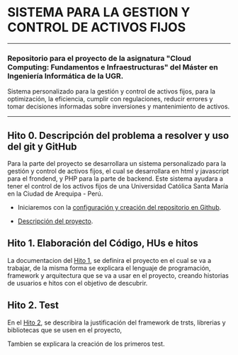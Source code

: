 
# SISTEMA PARA LA GESTION Y CONTROL DE ACTIVOS FIJOS
---

### Repositorio para el proyecto de la asignatura "Cloud Computing: Fundamentos e Infraestructuras" del Máster en Ingeniería Informática de la UGR.

Sistema personalizado para la gestión y control de activos fijos, para la optimización, la eficiencia, cumplir con regulaciones, reducir errores y tomar decisiones informadas sobre inversiones y mantenimiento de activos.
***

## Hito 0. Descripción del problema a resolver y uso del git y GitHub

Para la parte del proyecto se desarrollara un sistema personalizado para la gestión y control de activos fijos, el cual se desarrollara en html y javascript para el frondend, y PHP para la parte de backend.
Este sistema ayudara a tener el control de los activos fijos de una Universidad Católica Santa María en la Ciudad de Arequipa - Perú.

 - Iniciaremos con la [configuración y creación del repositorio en Github](https://github.com/gabrielacampoverde/CC_Gabriela/blob/main/Docs/Hito0_ConfiguraciónGit.md).
 
 - [Descripción del proyecto](https://github.com/gabrielacampoverde/CC_Gabriela/blob/main/Docs/Hito0_ExplicacionProyecto.md).

## Hito 1. Elaboración del Código, HUs e hitos

La documentacion del [Hito 1](https://github.com/gabrielacampoverde/CC_Gabriela/blob/main/Docs/Hito1.md), se definira el proyecto en el cual se va a trabajar, de la misma forma se explicara el lenguaje de programación, framework y arquitectura que se va a usar en el proyecto, creando historias de usuarios e hitos con el objetivo de descubrir. 

## Hito 2. Test

En el [Hito 2](https://github.com/gabrielacampoverde/CC_Gabriela/blob/main/Docs/Hito2.md), se describira  la justificación del framework de trsts, librerias y bibliotecas que se usen en el proyecto, 

Tambien se explicara la creación de los primeros test.

